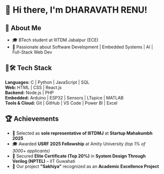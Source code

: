 # 👋 Hi there, I'm DHARAVATH RENU!

## 🧠 About Me

- 🎓 BTech student at IIITDM Jabalpur (ECE)
- 🚀 Passionate about Software Development | Embedded Systems | AI | Full-Stack Web Dev
## 🔗🛠️ Tech Stack

**Languages:** C | Python | JavaScript | SQL  
**Web:** HTML | CSS | React.js  
**Backend:** Node.js | PHP  
**Embedded:** Arduino | ESP32 | Sensors | LTspice | MATLAB  
**Tools & Cloud:** Git | GitHub | VS Code | Power BI | Excel  

## 🏆 Achievements

- 🥇 Selected as **sole representative of IIITDMJ** at **Startup Mahakumbh 2025**
- 🎓 Awarded **USRF 2025 Fellowship** at Amity University *(top 1% of 3000+ applicants)*
- 🏅 Secured **Elite Certificate (Top 20%)** in **System Design Through Verilog (NPTEL)** – IIT Guwahati
- 🧠 Our project **"Sakhiya"** recognized as an **Academic Excellence Project**

